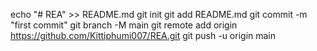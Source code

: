 echo "# REA" >> README.md
git init
git add README.md
git commit -m "first commit"
git branch -M main
git remote add origin https://github.com/Kittiphumi007/REA.git
git push -u origin main